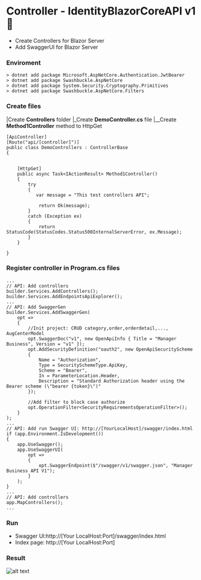 <h1> Controller - IdentityBlazorCoreAPI v1 👋 </h1>

- Create Controllers for Blazor Server
- Add SwaggerUI for Blazor Server

<h3>Enviroment</h3>
 
````
> dotnet add package Microsoft.AspNetCore.Authentication.JwtBearer 
> dotnet add package Swashbuckle.AspNetCore
> dotnet add package System.Security.Cryptography.Primitives
> dotnet add package Swashbuckle.AspNetCore.Filters
````

<h3>Create files</h3>

|Create **Controllers** folder
|_Create **DemoController.cs** file
|__Create **Method1Controller** method to HttpGet 

````
[ApiController]
[Route("api/[controller]")]
public class DemoControllers : ControllerBase
{


    [HttpGet]
    public async Task<IActionResult> Method1Controller()
    {
        try
        {
           var message = "This test controllers API";

            return Ok(message);
        }
        catch (Exception ex)
        {
            return StatusCode(StatusCodes.Status500InternalServerError, ex.Message);
        }
    }

}
````

<h3>Register controller in Program.cs files</h3>

````
...
// API: Add controllers
builder.Services.AddControllers();
builder.Services.AddEndpointsApiExplorer();
...
// API: Add SwaggerGen
builder.Services.AddSwaggerGen(
    opt =>
    {
        //Init project: CRUD category,order,orderdetail,..., AugCenterModel
        opt.SwaggerDoc("v1", new OpenApiInfo { Title = "Manager Business", Version = "v1" });
        opt.AddSecurityDefinition("oauth2", new OpenApiSecurityScheme
        {
            Name = "Authorization",
            Type = SecuritySchemeType.ApiKey,
            Scheme = "Bearer",
            In = ParameterLocation.Header,
            Description = "Standard Authorization header using the Bearer scheme (\"bearer {token}\")"
        });

        //Add filter to block case authorize
        opt.OperationFilter<SecurityRequirementsOperationFilter>();
    }
);
...
// API: Add run Swagger UI: http://[YourLocalHost]/swagger/index.html
if (app.Environment.IsDevelopment())
{
    app.UseSwagger();
    app.UseSwaggerUI(
        opt =>
        {
            opt.SwaggerEndpoint($"/swagger/v1/swagger.json", "Manager Business API V1");
        }
    );
}
...
// API: Add controllers
app.MapControllers();
...
````

<h3>Run</h3>

- Swagger UI:http://[Your LocalHost:Port]/swagger/index.html
- Index page: http://[Your LocalHost:Port]

<h3>Result</h3>

![alt text](http://url/to/img.png)